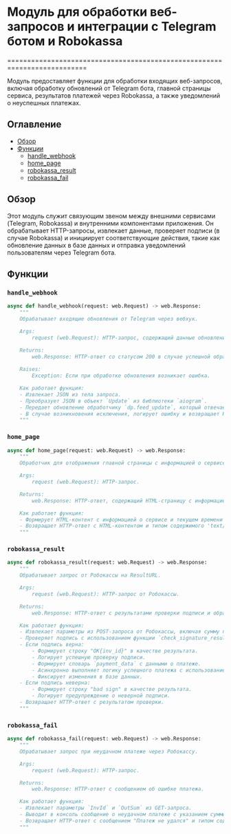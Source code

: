 # Модуль для обработки веб-запросов и интеграции с Telegram ботом и Robokassa
==========================================================================

Модуль предоставляет функции для обработки входящих веб-запросов, включая обработку обновлений от Telegram бота, главной страницы сервиса, результатов платежей через Robokassa, а также уведомлений о неуспешных платежах.

## Оглавление

- [Обзор](#обзор)
- [Функции](#функции)
    - [handle_webhook](#handle_webhook)
    - [home_page](#home_page)
    - [robokassa_result](#robokassa_result)
    - [robokassa_fail](#robokassa_fail)

## Обзор

Этот модуль служит связующим звеном между внешними сервисами (Telegram, Robokassa) и внутренними компонентами приложения. Он обрабатывает HTTP-запросы, извлекает данные, проверяет подписи (в случае Robokassa) и инициирует соответствующие действия, такие как обновление данных в базе данных и отправка уведомлений пользователям через Telegram бота.

## Функции

### `handle_webhook`

```python
async def handle_webhook(request: web.Request) -> web.Response:
    """
    Обрабатывает входящие обновления от Telegram через вебхук.

    Args:
        request (web.Request): HTTP-запрос, содержащий данные обновления от Telegram.

    Returns:
        web.Response: HTTP-ответ со статусом 200 в случае успешной обработки или 500 в случае ошибки.
    
    Raises:
        Exception: Если при обработке обновления возникает ошибка.

    Как работает функция:
    - Извлекает JSON из тела запроса.
    - Преобразует JSON в объект `Update` из библиотеки `aiogram`.
    - Передает обновление обработчику `dp.feed_update`, который отвечает за дальнейшую обработку обновления ботом.
    - В случае возникновения исключения, логирует ошибку и возвращает HTTP-ответ со статусом 500.
    """
```

### `home_page`

```python
async def home_page(request: web.Request) -> web.Response:
    """
    Обработчик для отображения главной страницы с информацией о сервисе.

    Args:
        request (web.Request): HTTP-запрос.

    Returns:
        web.Response: HTTP-ответ, содержащий HTML-страницу с информацией о сервисе и текущем времени сервера.

    Как работает функция:
    - Формирует HTML-контент с информацией о сервисе и текущем времени сервера.
    - Возвращает HTTP-ответ с HTML-контентом и типом содержимого 'text/html'.
    """
```

### `robokassa_result`

```python
async def robokassa_result(request: web.Request) -> web.Response:
    """
    Обрабатывает запрос от Робокассы на ResultURL.

    Args:
        request (web.Request): HTTP-запрос от Робокассы.

    Returns:
        web.Response: HTTP-ответ с результатами проверки подписи и обработки платежа.

    Как работает функция:
    - Извлекает параметры из POST-запроса от Робокассы, включая сумму платежа, ID транзакции, ID пользователя и подпись.
    - Проверяет подпись с использованием функции `check_signature_result`.
    - Если подпись верна:
        - Формирует строку "OK{inv_id}" в качестве результата.
        - Логирует успешную проверку подписи.
        - Формирует словарь `payment_data` с данными о платеже.
        - Асинхронно выполняет логику успешного платежа с использованием функции `successful_payment_logic`.
        - Фиксирует изменения в базе данных.
    - Если подпись неверна:
        - Формирует строку "bad sign" в качестве результата.
        - Логирует предупреждение о неверной подписи.
    - Возвращает HTTP-ответ с результатом проверки.
    """
```

### `robokassa_fail`

```python
async def robokassa_fail(request: web.Request) -> web.Response:
    """
    Обрабатывает запрос при неудачном платеже через Робокассу.

    Args:
        request (web.Request): HTTP-запрос.

    Returns:
        web.Response: HTTP-ответ с сообщением об ошибке платежа.

    Как работает функция:
    - Извлекает параметры `InvId` и `OutSum` из GET-запроса.
    - Выводит в консоль сообщение о неудачном платеже с указанием суммы и ID.
    - Возвращает HTTP-ответ с сообщением "Платеж не удался" и типом содержимого 'text/html'.
    """